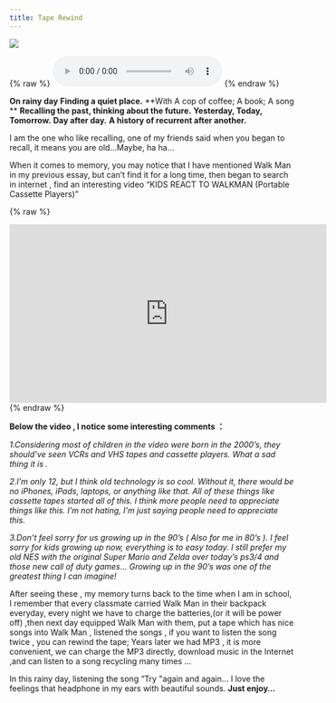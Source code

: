 ```yaml
---
title: Tape Rewind
---
```



![](https://68.media.tumblr.com/6850a1450256dbad6d0a0eb9881523b7/tumblr_inline_oqgbku5CfS1um1hre_540.jpg)

{% raw %}
<audio id="audio-player" src="Colbie Caillat - Try.mp3" type="audio/mp3" controls="controls" autoplay="autoplay"></audio>
{% endraw %}

**On rainy day**
**Finding a  quiet place.**
**With  A cop of coffee; A book; A song  **
**Recalling the past, thinking about the future.**
**Yesterday, Today, Tomorrow.**
**Day after day.**
**A history of recurrent after another.**


I am the one who like recalling, one of my friends said when you began to recall, it means you are old…Maybe, ha ha…

When it comes to memory, you may notice that I have mentioned Walk Man in my previous essay,  but can’t find it for a long time, then began to search in internet , find an interesting video “KIDS REACT TO WALKMAN (Portable Cassette Players)”

{% raw %}
<iframe width="560" height="315" src="https://www.youtube.com/embed/Uk_vV-JRZ6E" frameborder="0" allowfullscreen></iframe>
{% endraw %}

**Below the video , I notice some interesting comments ：**

*1.Considering most of children in the video were born in the 2000’s, they should’ve seen VCRs and VHS tapes and cassette players.﻿ What a sad thing it is .*

*2.I’m only 12, but I think old technology is so cool. Without it, there would be no iPhones, iPads, laptops, or anything like that. All of these things like cassette tapes started all of this. I think more people need to appreciate things like this. I’m not hating, I’m just saying people need to appreciate this.﻿*

*3.Don’t feel sorry for us growing up in the 90’s ( Also for me in 80’s ). I feel sorry for kids growing up now, everything is to easy today. I still prefer my old NES with the original Super Mario and Zelda over today’s ps3/4 and those new call of duty games… Growing up in the 90’s was one of the greatest thing I can imagine!﻿*

After seeing these , my memory turns back to the time when I am in school, I remember that every classmate carried Walk Man in their backpack everyday,  every night we have to charge the batteries,(or it will be power off) ,then next day equipped Walk Man with them, put a tape which has nice songs into Walk Man , listened the songs , if you want to listen the song twice , you can rewind the tape; Years later we had MP3 , it is more convenient, we can charge the MP3 directly,  download music in the Internet ,and can listen to a song recycling many times …

In this rainy day, listening the song “Try "again and again…
I love the feelings that headphone in my ears with beautiful sounds. **Just enjoy…**
